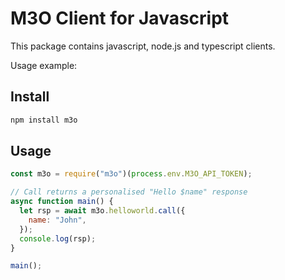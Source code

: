 # M3O Client for Javascript

This package contains javascript, node.js and typescript clients.

Usage example:

## Install

```sh
npm install m3o
```

## Usage

```js
const m3o = require("m3o")(process.env.M3O_API_TOKEN);

// Call returns a personalised "Hello $name" response
async function main() {
  let rsp = await m3o.helloworld.call({
    name: "John",
  });
  console.log(rsp);
}

main();
```
